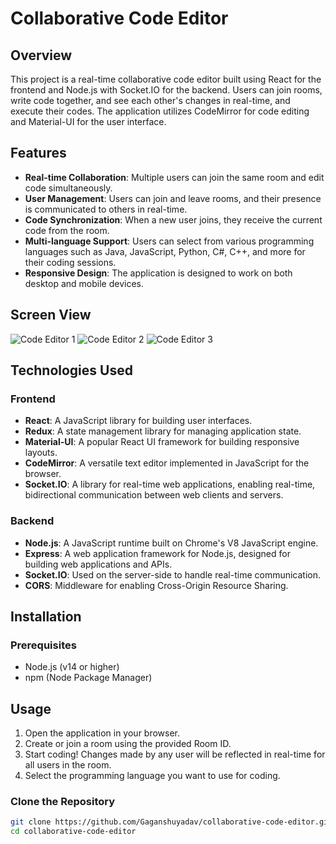 # Collaborative Code Editor

## Overview

This project is a real-time collaborative code editor built using React for the frontend and Node.js with Socket.IO for the backend. Users can join rooms, write code together, and see each other's changes in real-time, and execute their codes. The application utilizes CodeMirror for code editing and Material-UI for the user interface.

## Features

- **Real-time Collaboration**: Multiple users can join the same room and edit code simultaneously.
- **User  Management**: Users can join and leave rooms, and their presence is communicated to others in real-time.
- **Code Synchronization**: When a new user joins, they receive the current code from the room.
- **Multi-language Support**: Users can select from various programming languages such as Java, JavaScript, Python, C#, C++, and more for their coding sessions.
- **Responsive Design**: The application is designed to work on both desktop and mobile devices.

## Screen View
![Code Editor 1](./frontend/public/images/screenshots/screen-collabcodeeditor-1.png)
![Code Editor 2](./frontend/public/images/screenshots/screen-collabcodeeditor-2.png)
![Code Editor 3](./frontend/public/images/screenshots/screen-collabcodeeditor-3.png)


## Technologies Used

### Frontend

- **React**: A JavaScript library for building user interfaces.
- **Redux**: A state management library for managing application state.
- **Material-UI**: A popular React UI framework for building responsive layouts.
- **CodeMirror**: A versatile text editor implemented in JavaScript for the browser.
- **Socket.IO**: A library for real-time web applications, enabling real-time, bidirectional communication between web clients and servers.

### Backend

- **Node.js**: A JavaScript runtime built on Chrome's V8 JavaScript engine.
- **Express**: A web application framework for Node.js, designed for building web applications and APIs.
- **Socket.IO**: Used on the server-side to handle real-time communication.
- **CORS**: Middleware for enabling Cross-Origin Resource Sharing.

## Installation

### Prerequisites

- Node.js (v14 or higher)
- npm (Node Package Manager)


## Usage

1. Open the application in your browser.
2. Create or join a room using the provided Room ID.
3. Start coding! Changes made by any user will be reflected in real-time for all users in the room.
4. Select the programming language you want to use for coding.


### Clone the Repository

```bash
git clone https://github.com/Gaganshuyadav/collaborative-code-editor.git
cd collaborative-code-editor